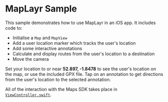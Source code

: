 # MapLayr Sample

This sample demonstrates how to use MapLayr in an iOS app. It includes code to:

- Initialise a `Map` and `MapView`
- Add a user location marker which tracks the user's location
- Add some interactive annotations
- Calculate and display routes from the user's location to a destination
- Move the camera

Set your location to or near **52.897, -1.8478** to see the user's location on the map, or use the included GPX file. Tap on an annotation to get directions from the user's location to the selected annotation.

All of the interaction with the Maps SDK takes place in [`ViewController.swift`](Sources/ViewController.swift).
